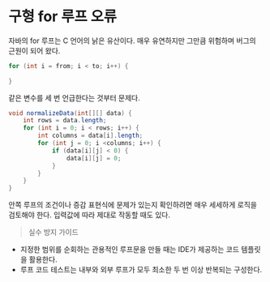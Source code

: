 # 구형 for 루프 오류
자바의 for 루프는 C 언어의 낡은 유산이다.
매우 유연하지만 그만큼 위험하며 버그의 근원이 되어 왔다.

```java
for (int i = from; i < to; i++) {
    
}
```
같은 변수를 세 번 언급한다는 것부터 문제다.

```java
void normalizeData(int[][] data) {
    int rows = data.length;
    for (int i = 0; i < rows; i++) {
        int columns = data[i].length;
        for (int j = 0; i <columns; i++) {
            if (data[i][j] < 0) {
                data[i][j] = 0;
            }
        }
    }
}
```
안쪽 루프의 조건이나 증감 표현식에 문제가 있는지 확인하려면 매우 세세하게 로직을 검토해야 한다.
입력값에 따라 제대로 작동할 때도 있다.

> 실수 방지 가이드

* 지정한 범위를 순회하는 관용적인 루프문을 만들 때는 IDE가 제공하는 코드 템플릿을 활용한다.
* 루프 코드 테스트는 내부와 외부 루프가 모두 최소한 두 번 이상 반복되는 구성한다.